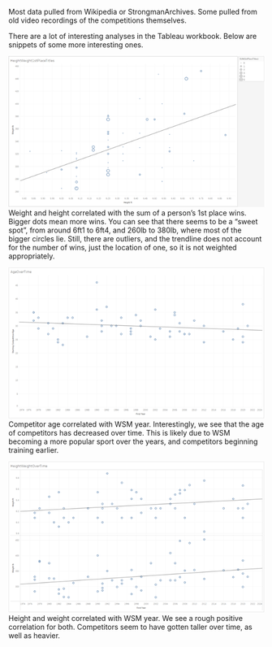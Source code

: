 Most data pulled from Wikipedia or StrongmanArchives. Some pulled from old video recordings of the competitions themselves. 

There are a lot of interesting analyses in the Tableau workbook. Below are snippets of some more interesting ones.

![](weight_height_titles.png)
Weight and height correlated with the sum of a person’s 1st place wins. Bigger dots mean more wins. You can see that there seems to be a “sweet spot”, from around 6ft1 to 6ft4, and 260lb to 380lb, where most of the bigger circles lie. Still, there are outliers, and the trendline does not account for the number of wins, just the location of one, so it is not weighted appropriately.

![](age_over_time.png)
Competitor age correlated with WSM year. Interestingly, we see that the age of competitors has decreased over time. This is likely due to WSM becoming a more popular sport over the years, and competitors beginning training earlier.

![](height_weight_over_time.png)
Height and weight correlated with WSM year. We see a rough positive correlation for both. Competitors seem to have gotten taller over time, as well as heavier.
